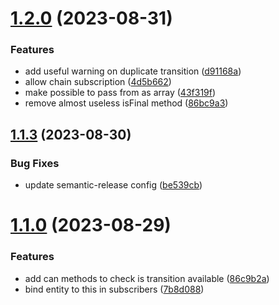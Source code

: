 # [1.2.0](https://github.com/bondiano/typeorm-fsm/compare/v1.1.3...v1.2.0) (2023-08-31)


### Features

* add useful warning on duplicate transition ([d91168a](https://github.com/bondiano/typeorm-fsm/commit/d91168a6cc52cf016942d4405a16db4337699b7c))
* allow chain subscription ([4d5b662](https://github.com/bondiano/typeorm-fsm/commit/4d5b662108bb3993e051d81dbb1beaccf5aff057))
* make possible to pass from as array ([43f319f](https://github.com/bondiano/typeorm-fsm/commit/43f319ff41a781d38754202c675baa0ddb1983bc))
* remove almost useless isFinal method ([86bc9a3](https://github.com/bondiano/typeorm-fsm/commit/86bc9a35549d6cf714b38b94aaa27c8dc72adaf7))

## [1.1.3](https://github.com/bondiano/typeorm-fsm/compare/v1.1.2...v1.1.3) (2023-08-30)


### Bug Fixes

* update semantic-release config ([be539cb](https://github.com/bondiano/typeorm-fsm/commit/be539cb0ab1f81098a84962d7f800d7486264284))

# [1.1.0](https://github.com/bondiano/typeorm-fsm/compare/v1.0.0...v1.1.0) (2023-08-29)


### Features

* add can<event> methods to check is transition available ([86c9b2a](https://github.com/bondiano/typeorm-fsm/commit/86c9b2aa7759b67de776f3481ad1b817e35560bc))
* bind entity to this in subscribers ([7b8d088](https://github.com/bondiano/typeorm-fsm/commit/7b8d088fcd9bd377b97891123684b69211b0ebde))

